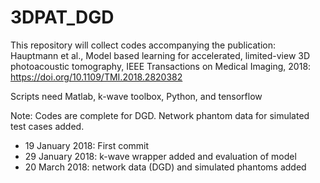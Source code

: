 # 3DPAT_DGD

This repository will collect codes accompanying the publication:
Hauptmann et al., Model based learning for accelerated, limited-view 3D 
photoacoustic tomography,  IEEE Transactions on Medical Imaging, 2018:
https://doi.org/10.1109/TMI.2018.2820382

Scripts need Matlab, k-wave toolbox, Python, and tensorflow

Note: Codes are complete for DGD. Network phantom data for simulated test cases added.

- 19 January 2018: First commit
- 29 January 2018: k-wave wrapper added and evaluation of model
- 20 March 2018: network data (DGD) and simulated phantoms added
